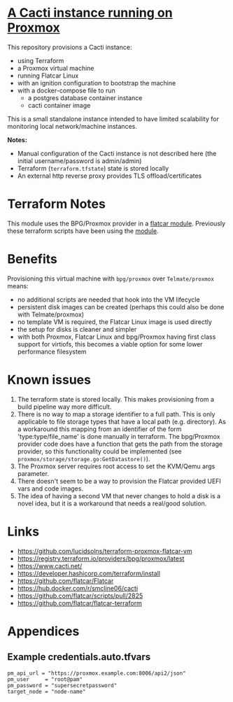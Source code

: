 # [A Cacti instance running on Proxmox](https://github.com/lucidsolns/tf-proxmox-cacti-cyan/blob/main/README.md)

This repository provisions a Cacti instance:
  - using Terraform
  - a Proxmox virtual machine
  - running Flatcar Linux
  - with an ignition configuration to bootstrap the machine
  - with a docker-compose file to run
    - a postgres database container instance
    - cacti container image

This is a small standalone instance intended to have limited scalability for
monitoring local network/machine instances.

**Notes:** 
 - Manual configuration of the Cacti instance is not described here (the initial username/password is admin/admin)
 - Terraform (`terraform.tfstate`) state is stored locally
 - An external http reverse proxy provides TLS offload/certificates 

# Terraform Notes

This module uses the BPG/Proxmox provider in 
a [flatcar module](https://github.com/lucidsolns/terraform-proxmox-flatcar-vm). 
Previously these terraform scripts have been using the
[module](https://github.com/lucidsolns/terraform-flatcar-ignition-proxmox).

# Benefits

Provisioning this virtual machine with `bpg/proxmox` over `Telmate/proxmox` means:

- no additional scripts are needed that hook into the VM lifecycle
- persistent disk images can be created (perhaps this could also be done with Telmate/proxmox)
- no template VM is required, the Flatcar Linux image is used directly
- the setup for disks is cleaner and simpler
- with both Proxmox, Flatcar Linux and bpg/Proxmox having first class support for virtiofs, this
  becomes a viable option for some lower performance filesystem

# Known issues

1. The terraform state is stored locally. This makes provisioning from a build pipeline
   way more difficult.
1. There is no way to map a storage identifier to a full path. This is only applicable
   to file storage types that have a local path (e.g. directory). As a workaround this mapping
   from an identifier of the form 'type:type/file_name' is done manually in terraform.
   The bpg/Proxmox provider code does have a function that gets the path from the storage
   provider, so this functionality could be implemented (see `proxmox/storage/storage.go:GetDatastore()`).
2. The Proxmox server requires root access to set the KVM/Qemu args parameter.
3. There doesn't seem to be a way to provision the Flatcar provided UEFI vars and code images.
4. The idea of having a second VM that never changes to hold a disk is a novel idea, but it
   is a workaround that needs a real/good solution.

# Links

 - https://github.com/lucidsolns/terraform-proxmox-flatcar-vm
 - https://registry.terraform.io/providers/bpg/proxmox/latest
 - https://www.cacti.net/ 
 - https://developer.hashicorp.com/terraform/install
 - https://github.com/flatcar/Flatcar
 - https://hub.docker.com/r/smcline06/cacti
 - https://github.com/flatcar/scripts/pull/2825
 - https://github.com/flatcar/flatcar-terraform

# Appendices

## Example credentials.auto.tfvars

```properties
pm_api_url = "https://proxmox.example.com:8006/api2/json"
pm_user     = "root@pam"
pm_password = "supersecretpassword"
target_node = "node-name"
```